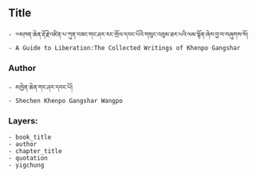 ## Title
	- ༧མཁན་ཆེན་རྡོ་རྗེ་འཛིན་པ་ཀུན་བཟང་གང་ཤར་རང་གྲོལ་དབང་པོའི་གསུང་འབུམ་ཐར་པའི་ལམ་སྟོན་ཞེས་བྱ་བ་བཞུགས་སོ།
	- A Guide to Liberation:The Collected Writings of Khenpo Gangshar

### Author
	- མཁྱེན་ཆེན་གང་ཤར་དབང་པོ།
	- Shechen Khenpo Gangshar Wangpo

### Layers:
	- book_title
	- author
	- chapter_title
	- quotation
	- yigchung
